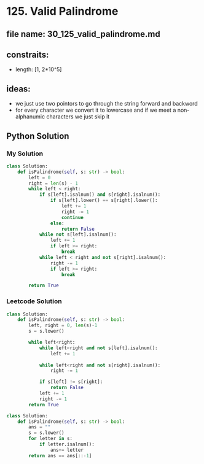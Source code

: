 # 125. Valid Palindrome

## file name: 30_125_valid_palindrome.md

## constraits:
- length: [1, 2*10^5]

## ideas:
- we just use two pointors to go through the string forward and backword
 - for every character we convert it to lowercase and if we meet a non-alphanumic characters we just skip it

## Python Solution

### My Solution
```python
class Solution:
    def isPalindrome(self, s: str) -> bool:
        left = 0
        right = len(s) - 1
        while left < right:
            if s[left].isalnum() and s[right].isalnum():
                if s[left].lower() == s[right].lower():
                    left += 1
                    right -= 1
                    continue
                else:
                    return False
            while not s[left].isalnum():
                left += 1
                if left >= right:
                    break
            while left < right and not s[right].isalnum():
                right -= 1
                if left >= right:
                    break

        return True
```

### Leetcode Solution
```python
class Solution:
    def isPalindrome(self, s: str) -> bool:            
        left, right = 0, len(s)-1
        s = s.lower()

        while left<right:
            while left<right and not s[left].isalnum():
                left += 1
            
            while left<right and not s[right].isalnum():
                right -= 1

            if s[left] != s[right]:
                return False
            left += 1
            right -= 1
        return True
```

```python
class Solution:
    def isPalindrome(self, s: str) -> bool:
        ans = ""
        s = s.lower()
        for letter in s:
            if letter.isalnum():
                ans+= letter
        return ans == ans[::-1]             
```


